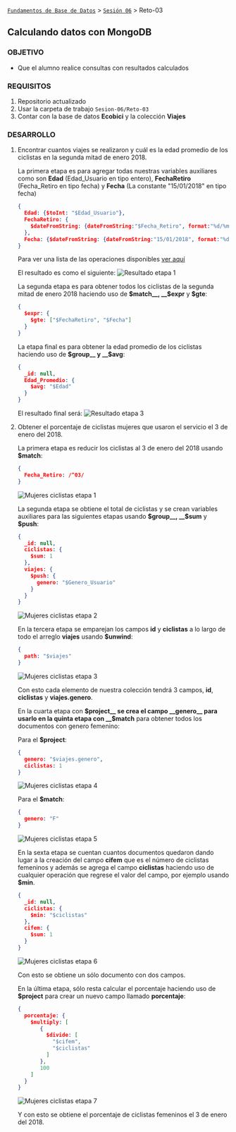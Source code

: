 [`Fundamentos de Base de Datos`](../../Readme.md) > [`Sesión 06`](../Readme.md) > Reto-03
## Calculando datos con MongoDB

### OBJETIVO
- Que el alumno realice consultas con resultados calculados

### REQUISITOS
1. Repositorio actualizado
1. Usar la carpeta de trabajo `Sesion-06/Reto-03`
1. Contar con la base de datos __Ecobici__ y la colección __Viajes__

### DESARROLLO
1. Encontrar cuantos viajes se realizaron y cuál es la edad promedio de los ciclistas en la segunda mitad de enero 2018.

   La primera etapa es para agregar todas nuestras variables auxiliares como son __Edad__ (Edad_Usuario en tipo entero), __FechaRetiro__ (Fecha_Retiro en tipo fecha) y __Fecha__ (La constante "15/01/2018" en tipo fecha)
   ```json
   {
     Edad: {$toInt: "$Edad_Usuario"},
     FechaRetiro: {
       $dateFromString: {dateFromString:"$Fecha_Retiro", format:"%d/%m/%Y"}
     },
     Fecha: {$dateFromString: {dateFromString:"15/01/2018", format:"%d/%m/%Y"}}
   }
   ```
   Para ver una lista de las operaciones disponibles [ver aquí](https://docs.mongodb.com/manual/reference/operator/aggregation/)

   El resultado es como el siguiente:
   ![Resultado etapa 1](assets/resultados-etapa-1.png)

   La segunda etapa es para obtener todos los ciclistas de la segunda mitad de enero 2018 haciendo uso de __$match__, __$expr__ y __$gte__:
   ```json
   {
     $expr: {
       $gte: ["$FechaRetiro", "$Fecha"]
     }
   }
   ```

   La etapa final es para obtener la edad promedio de los ciclistas haciendo uso de __$group__ y __$avg__:
   ```json
   {
     _id: null,
     Edad_Promedio: {
       $avg: "$Edad"
     }
   }
   ```

   El resultado final será:
   ![Resultado etapa 3](assets/resultados-etapa-3.png)

1. Obtener el porcentaje de ciclistas mujeres que usaron el servicio el 3 de enero del 2018.

   La primera etapa es reducir los ciclistas al 3 de enero del 2018 usando __$match__:
   ```json
   {
     Fecha_Retiro: /^03/
   }
   ```
   ![Mujeres ciclistas etapa 1](assets/mujeres-ciclistas-e1.png)

   La segunda etapa se obtiene el total de ciclistas y se crean variables auxiliares para las siguientes etapas usando __$group__, __$sum__ y __$push__:
   ```json
   {
     _id: null,
     ciclistas: {
       $sum: 1
     },
     viajes: {
       $push: {
         genero: "$Genero_Usuario"
       }
     }
   }
   ```
   ![Mujeres ciclistas etapa 2](assets/mujeres-ciclistas-e2.png)

   En la tercera etapa se emparejan los campos __id__ y __ciclistas__ a lo largo de todo el arreglo __viajes__ usando __$unwind__:
   ```json
   {
     path: "$viajes"
   }
   ```
   ![Mujeres ciclistas etapa 3](assets/mujeres-ciclistas-e3.png)

   Con esto cada elemento de nuestra colección tendrá 3 campos, __id__, __ciclistas__ y __viajes.genero__.

   En la cuarta etapa con __$project__ se crea el campo __genero__ para usarlo en la quinta etapa con __$match__ para obtener todos los documentos con genero femenino:

   Para el __$project__:
   ```json
   {
     genero: "$viajes.genero",
     ciclistas: 1
   }
   ```
   ![Mujeres ciclistas etapa 4](assets/mujeres-ciclistas-e4.png)

   Para el __$match__:
   ```json
   {
     genero: "F"
   }
   ```
   ![Mujeres ciclistas etapa 5](assets/mujeres-ciclistas-e5.png)

   En la sexta etapa se cuentan cuantos documentos quedaron dando lugar a la creación del campo __cifem__ que es el número de ciclistas femeninos y además se agrega el campo __ciclistas__ haciendo uso de cualquier operación que regrese el valor del campo, por ejemplo usando __$min__.
   ```json
   {
     _id: null,
     ciclistas: {
       $min: "$ciclistas"
     },
     cifem: {
       $sum: 1
     }
   }
   ```
   ![Mujeres ciclistas etapa 6](assets/mujeres-ciclistas-e6.png)

   Con esto se obtiene un sólo documento con dos campos.

   En la última etapa, sólo resta calcular el porcentaje haciendo uso de __$project__ para crear un nuevo campo llamado __porcentaje__:
   ```json
   {
     porcentaje: {
       $multiply: [
          {
            $divide: [
              "$cifem",
              "$ciclistas"
            ]
          },
          100
       ]
     }
   }
   ```
   ![Mujeres ciclistas etapa 7](assets/mujeres-ciclistas-e7.png)

   Y con esto se obtiene el porcentaje de ciclistas femeninos el 3 de enero del 2018.
